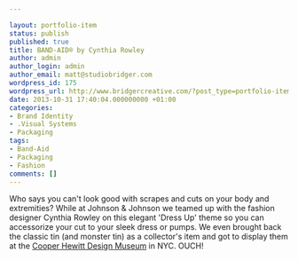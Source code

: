 ```yaml
---

layout: portfolio-item
status: publish
published: true
title: BAND-AID® by Cynthia Rowley
author: admin
author_login: admin
author_email: matt@studiobridger.com
wordpress_id: 175
wordpress_url: http://www.bridgercreative.com/?post_type=portfolio-item&#038;p=175
date: 2013-10-31 17:40:04.000000000 +01:00
categories:
- Brand Identity
- .Visual Systems
- Packaging
tags:
- Band-Aid
- Packaging
- Fashion
comments: []
---
```

Who says you can't look good with scrapes and cuts on your body and extremities? While at Johnson & Johnson we teamed up with the fashion designer Cynthia Rowley on this elegant 'Dress Up' theme so you can accessorize your cut to your sleek dress or pumps. We even brought back the classic tin (and monster tin) as a collector's item and got to display them at the 
[Cooper Hewitt Design Museum](http://www.cooperhewitt.org/) in NYC. OUCH!
